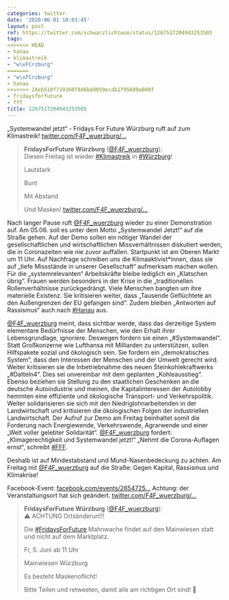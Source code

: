 ```yaml
---
categories: twitter
date: '2020-06-01 18:03:45'
layout: post
ref: https://twitter.com/schwarzlichtwue/status/1267517204943253505
tags:
<<<<<<< HEAD
- hanau
- klimastreik
- "w\xFCrzburg"
=======
- "w\xFCrzburg"
- hanau
>>>>>>> 24eb510f719360f8d6bdd059ecdb1f95609a008f
- fridaysforfuture
- fff
title: 1267517204943253505
---
```

„Systemwandel jetzt“ - Fridays For Future Würzburg ruft auf zum Klimastreik! [twitter.com/F4F_wuerzburg/…](https://twitter.com/F4F_wuerzburg/status/1267497162130231298)
> <b>FridaysForFuture Würzburg</b> ([@F4F_wuerzburg](https://twitter.com/F4F_wuerzburg)):  
>Diesen Freitag ist wieder [#Klimastreik](/t/klimastreik) in [#Würzburg](/t/würzburg)!  
>  
>  
>  
>Lautstark  
>  
>Bunt  
>  
>Mit Abstand  
>  
>Und Masken! [twitter.com/F4F_wuerzburg/…](https://twitter.com/F4F_wuerzburg/status/1262848926350278659)  


Nach langer Pause ruft [@F4F_wuerzburg](https://twitter.com/F4F_wuerzburg) wieder zu einer Demonstration auf. Am 05.06. soll es unter dem Motto „Systemwandel Jetzt!“ auf die Straße gehen.
Auf der Demo sollen ein nötiger Wandel der gesellschaftlichen und wirtschaftlichen Missverhältnissen diskutiert werden, die in Coronazeiten wie nie zuvor auffallen. Startpunkt ist am Oberen Markt um 11 Uhr.
Auf Nachfrage schreiben uns die Klimaaktivist\*innen, dass sie auf „tiefe Missstände in unserer Gesellschaft“ aufmerksam machen wollen. Für die „systemrelevanten“ Arbeitskräfte bleibe lediglich ein „Klatschen übrig“.
Frauen werden besonders in der Krise in die „traditionellen Rollenverhältnisse zurückgedrängt. Viele Menschen bangten um ihre materielle Existenz. Sie kritisieren weiter, dass „Tausende Geflüchtete an den Außengrenzen der EU gefangen sind“.
Zudem bleiben „Antworten auf Rassismus“ auch nach [#Hanau](/t/hanau) aus.



[@F4F_wuerzburg](https://twitter.com/F4F_wuerzburg) meint, dass sichtbar werde, dass das derzeitige System elementare Bedürfnisse der Menschen, wie den Erhalt ihrer Lebensgrundlage, ignoriere. Deswegen fordern sie einen „#Systemwandel“.
Statt Großkonzerne wie Lufthansa mit Milliarden zu unterstützen, sollen Hilfspakete sozial und ökologisch sein. Sie fordern ein „demokratisches System“, dass den Interessen der Menschen und der Umwelt gerecht wird.
Weiter kritisieren sie die Inbetriebnahme des neuen Steinkohlekraftwerks „#Datteln4“. Dies sei unvereinbar mit dem geplanten „Kohleausstieg“.
Ebenso beziehen sie Stellung zu den staatlichen Geschenken an die deutsche Autoindustrie und meinen, die Kapitalinteressen der Autolobby hemmten eine effiziente und ökologische Transport- und Verkehrspolitik.
Weiter solidarisieren sie sich mit den Niedriglohnarbeitenden in der Landwirtschaft und kritisieren die ökologischen Folgen der industriellen Landwirtschaft.
Der Aufruf zur Demo am Freitag beinhaltet somit die Forderung nach Energiewende, Verkehrswende, Agrarwende und einer „Welt voller gelebter Solidarität“. [@F4F_wuerzburg](https://twitter.com/F4F_wuerzburg) fordert: „Klimagerechtigkeit und Systemwandel jetzt!“
„Nehmt die Corona-Auflagen ernst“, schreibt [#FFF](/t/fff).

Deshalb ist auf Mindestabstand und Mund-Nasenbedeckung zu achten.
Am Freitag mit [@F4F_wuerzburg](https://twitter.com/F4F_wuerzburg)  auf die Straße: Gegen Kapital, Rassismus und Klimakrise!



Facebook-Event: [facebook.com/events/2654725…](https://www.facebook.com/events/2654725734846199/)
Achtung: der Veranstaltungsort hat sich geändert. [twitter.com/F4F_wuerzburg/…](https://twitter.com/F4F_wuerzburg/status/1268279703527358466?s=19)
> <b>FridaysForFuture Würzburg</b> ([@F4F_wuerzburg](https://twitter.com/F4F_wuerzburg)):  
>⚠️ ACHTUNG Ortsänderun!!!  
>  
>  
>  
>Die [#FridaysForFuture](/t/fridaysforfuture) Mahnwache findet auf den Mainwiesen statt und nicht auf dem Marktplatz.  
>  
>  
>  
>Fr, 5. Juni ab 11 Uhr  
>  
>Mainwiesen Würzburg   
>  
>Es besteht Maskenoflicht!  
>  
>  
>  
>Bitte Teilen und retweeten, damit alle am richtigen Ort sind! 🔁   

